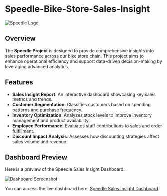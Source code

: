 # Speedle-Bike-Store-Sales-Insight

![Speedle Logo](Darshanamishra/Images/blob/main/logo1.png) <!-- Update the path to your logo -->

## Overview

The **Speedle Project** is designed to provide comprehensive insights into sales performance across our bike store chain. This project aims to enhance operational efficiency and support data-driven decision-making by leveraging advanced analytics.

## Features

- **Sales Insight Report**: An interactive dashboard showcasing key sales metrics and trends.
- **Customer Segmentation**: Classifies customers based on spending patterns and purchase frequency.
- **Inventory Optimization**: Analyzes stock levels to improve inventory management and product availability.
- **Employee Performance**: Evaluates staff contributions to sales and order fulfillment.
- **Discount Impact Analysis**: Assesses how discounting strategies affect sales volume and revenue.

## Dashboard Preview

Here is a preview of the Speedle Sales Insight Dashboard:

![Dashboard Screenshot](Darshanamishra/Images/blob/main/dashboard-sales.png) <!-- Update the path to your screenshot -->

You can access the live dashboard here: [Speedle Sales Insight Dashboard](https://app.powerbi.com/view?r=eyJrIjoiNDFiYzY0MGUtMWM5Mi00OWNlLTg5OTQtNzAzMTA3NjQ1ODVlIiwidCI6IjliMzQwYjg1LWNiZGUtNDY4MS1hNmQwLTBlMTI2MDk0MzYzMyJ9).
